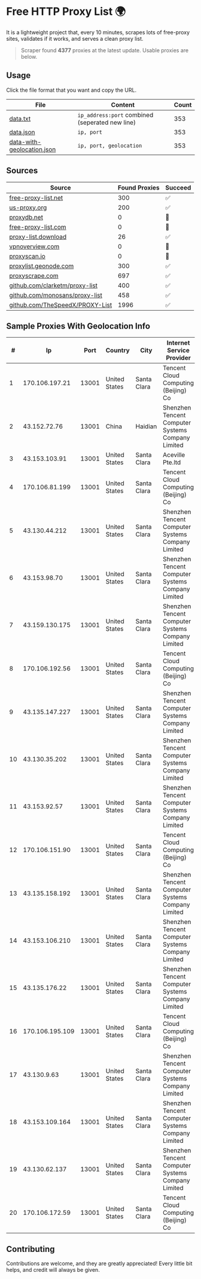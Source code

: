 
# Free HTTP Proxy List 🌍

It is a lightweight project that, every 10 minutes, scrapes lots of free-proxy sites, validates if it works, and serves a clean proxy list.


> Scraper found **4377** proxies at the latest update. Usable proxies are below.

## Usage

Click the file format that you want and copy the URL.


|File|Content|Count|
|----|-------|-----|
|[data.txt](https://raw.githubusercontent.com/themiralay/Proxy-List-World/master/data.txt)|`ip_address:port` combined (seperated new line)|353|
|[data.json](https://raw.githubusercontent.com/themiralay/Proxy-List-World/master/data.json)|`ip, port`|353|
|[data-with-geolocation.json](https://raw.githubusercontent.com/themiralay/Proxy-List-World/master/data-with-geolocation.json)|`ip, port, geolocation`|353|

## Sources

|Source|Found Proxies|Succeed|
|------|-------------|-------|
|[free-proxy-list.net](https://free-proxy-list.net)|300|✅|
|[us-proxy.org](https://www.us-proxy.org)|200|✅|
|[proxydb.net](http://proxydb.net)|0|🚫|
|[free-proxy-list.com](https://free-proxy-list.com/?page=&port=&type%5B%5D=http&type%5B%5D=https&up_time=0&search=Search)|0|🚫|
|[proxy-list.download](https://www.proxy-list.download/HTTP)|26|✅|
|[vpnoverview.com](https://vpnoverview.com/privacy/anonymous-browsing/free-proxy-servers)|0|🚫|
|[proxyscan.io](https://www.proxyscan.io)|0|🚫|
|[proxylist.geonode.com](https://proxylist.geonode.com/api/proxy-list?limit=300&page=1&sort_by=lastChecked&sort_type=desc&protocols=http,https)|300|✅|
|[proxyscrape.com](https://api.proxyscrape.com/v2/?request=displayproxies&protocol=http&timeout=10000&country=all&ssl=all&anonymity=all)|697|✅|
|[github.com/clarketm/proxy-list](https://raw.githubusercontent.com/clarketm/proxy-list/master/proxy-list-raw.txt)|400|✅|
|[github.com/monosans/proxy-list](https://raw.githubusercontent.com/monosans/proxy-list/main/proxies/http.txt)|458|✅|
|[github.com/TheSpeedX/PROXY-List](https://raw.githubusercontent.com/TheSpeedX/PROXY-List/master/http.txt)|1996|✅|


## Sample Proxies With Geolocation Info

|#|Ip|Port|Country|City|Internet Service Provider|
|-|--|----|-------|----|-------------------------|
|1|170.106.197.21|13001|United States|Santa Clara|Tencent Cloud Computing (Beijing) Co|
|2|43.152.72.76|13001|China|Haidian|Shenzhen Tencent Computer Systems Company Limited|
|3|43.153.103.91|13001|United States|Santa Clara|Aceville Pte.ltd|
|4|170.106.81.199|13001|United States|Santa Clara|Tencent Cloud Computing (Beijing) Co|
|5|43.130.44.212|13001|United States|Santa Clara|Shenzhen Tencent Computer Systems Company Limited|
|6|43.153.98.70|13001|United States|Santa Clara|Shenzhen Tencent Computer Systems Company Limited|
|7|43.159.130.175|13001|United States|Santa Clara|Shenzhen Tencent Computer Systems Company Limited|
|8|170.106.192.56|13001|United States|Santa Clara|Tencent Cloud Computing (Beijing) Co|
|9|43.135.147.227|13001|United States|Santa Clara|Shenzhen Tencent Computer Systems Company Limited|
|10|43.130.35.202|13001|United States|Santa Clara|Shenzhen Tencent Computer Systems Company Limited|
|11|43.153.92.57|13001|United States|Santa Clara|Shenzhen Tencent Computer Systems Company Limited|
|12|170.106.151.90|13001|United States|Santa Clara|Tencent Cloud Computing (Beijing) Co|
|13|43.135.158.192|13001|United States|Santa Clara|Shenzhen Tencent Computer Systems Company Limited|
|14|43.153.106.210|13001|United States|Santa Clara|Shenzhen Tencent Computer Systems Company Limited|
|15|43.135.176.22|13001|United States|Santa Clara|Shenzhen Tencent Computer Systems Company Limited|
|16|170.106.195.109|13001|United States|Santa Clara|Tencent Cloud Computing (Beijing) Co|
|17|43.130.9.63|13001|United States|Santa Clara|Shenzhen Tencent Computer Systems Company Limited|
|18|43.153.109.164|13001|United States|Santa Clara|Shenzhen Tencent Computer Systems Company Limited|
|19|43.130.62.137|13001|United States|Santa Clara|Shenzhen Tencent Computer Systems Company Limited|
|20|170.106.172.59|13001|United States|Santa Clara|Tencent Cloud Computing (Beijing) Co|



## Contributing

Contributions are welcome, and they are greatly appreciated! Every
little bit helps, and credit will always be given.

